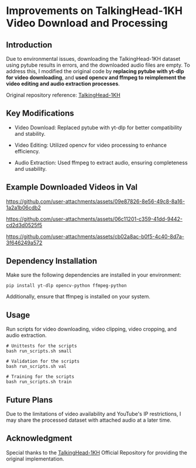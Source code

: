 # Improvements on TalkingHead-1KH Video Download and Processing

## Introduction

Due to environmental issues, downloading the TalkingHead-1KH dataset using pytube results in errors, and the downloaded audio files are empty. To address this, I modified the original code by **replacing pytube with yt-dlp for video downloading**, and **used opencv and ffmpeg to reimplement the video editing and audio extraction processes**.

Original repository reference:  [TalkingHead-1KH](https://github.com/tcwang0509/TalkingHead-1KH)

## Key Modifications

- Video Download: Replaced pytube with yt-dlp for better compatibility and stability.

- Video Editing: Utilized opencv for video processing to enhance efficiency.

- Audio Extraction: Used ffmpeg to extract audio, ensuring completeness and usability.

## Example Downloaded Videos in Val

https://github.com/user-attachments/assets/09e87826-8e56-49c8-8a16-1a2a1b06cdb2

https://github.com/user-attachments/assets/06c11201-c359-41dd-9442-cd2d3d0525f5

https://github.com/user-attachments/assets/cb02a8ac-b0f5-4c40-8d7a-3f646249a572


## Dependency Installation

Make sure the following dependencies are installed in your environment:
```
pip install yt-dlp opencv-python ffmpeg-python
```

Additionally, ensure that ffmpeg is installed on your system. 

## Usage
Run scripts for video downloading, video clipping, video cropping, and audio extraction.
```
# Unittests for the scripts
bash run_scripts.sh small

# Validation for the scripts
bash run_scripts.sh val

# Training for the scripts
bash run_scripts.sh train

```

## Future Plans

Due to the limitations of video availability and YouTube's IP restrictions, I may share the processed dataset with attached audio at a later time.

## Acknowledgment

Special thanks to the [TalkingHead-1KH](https://github.com/tcwang0509/TalkingHead-1KH)
 Official Repository for providing the original implementation.

